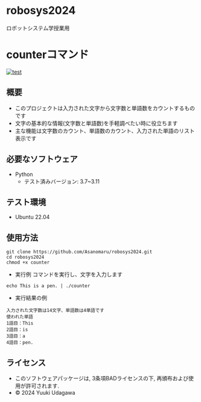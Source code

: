 # robosys2024
ロボットシステム学授業用

# counterコマンド
[![test](https://github.com/Asanomaru/robosys2024/actions/workflows/test.yml/badge.svg)](https://github.com/Asanomaru/robosys2024/actions/workflows/test.yml)

## 概要

- このプロジェクトは入力された文字から文字数と単語数をカウントするものです
- 文字の基本的な情報(文字数と単語数)を手軽調べたい時に役立ちます
- 主な機能は文字数のカウント、単語数のカウント、入力された単語のリスト表示です

## 必要なソフトウェア
- Python
  - テスト済みバージョン: 3.7~3.11

## テスト環境
- Ubuntu 22.04

## 使用方法

```
git clone https://github.com/Asanomaru/robosys2024.git
cd robosys2024
chmod +x counter
```

- 実行例
コマンドを実行し、文字を入力します
```
echo This is a pen. | ./counter
```

- 実行結果の例
```
入力された文字数は14文字、単語数は4単語です
使われた単語
1語目：This
2語目：is
3語目：a
4語目：pen.
```

## ライセンス
   - このソフトウェアパッケージは, 3条項BADライセンスの下, 再頒布および使用が許可されます.
   - © 2024 Yuuki Udagawa
